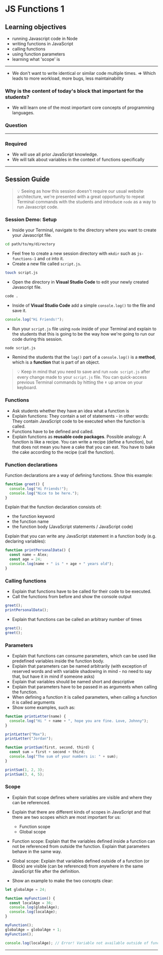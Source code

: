 # JS Functions 1

## Learning objectives

- running Javascript code in Node
- writing functions in JavaScript
- calling functions
- using function parameters
- learning what 'scope' is

---

- We don't want to write identical or similar code multiple times. => Which leads to more workload,
  more bugs, less maintainability

### Why is the content of today's block that important for the students?

- We will learn one of the most important core concepts of programming languages.

### Question

---

### Required

- We will use all prior JavaScript knowledge.
- We will talk about variables in the context of functions specifically

---

## Session Guide

> 💡 Seeing as how this session doesn't require our usual website architecture, we're presented with a great opportunity to repeat Terminal commands with the students and introduce `node` as a way to run Javascript code.

### Session Demo: Setup

- Inside your Terminal, navigate to the directory where you want to create your Javascript file.

```bash
cd path/to/my/directory
```

- Feel free to create a new session directory with `mkdir` such as `js-functions-1` and `cd` into it.
- Create a new file called `script.js`.

```bash
touch script.js
```

- Open the directory in **Visual Studio Code** to edit your newly created Javascript file.

```bash
code .
```

- Inside of **Visual Studio Code** add a simple `console.log()` to the file and save it.

```js
console.log("Hi Friends!");
```

- Run your `script.js` file using `node` inside of your Terminal and explain to the students that this is going to be the way how we're going to run our code during this session.

```bash
node script.js
```

- Remind the students that the `log()` part of a `console.log()` is a **method**, which is a **function** that is part of an object.

> 💡 Keep in mind that you need to save and run `node script.js` after every change made to your `script.js` file. You can quick-access previous Terminal commands by hitting the <kbd>⬆︎</kbd> up arrow on your keyboard.

### Functions

- Ask students whether they have an idea what a function is
- Explain functions: They contain a set of statements - in other words: They contain JavaScript code
  to be executed when the function is called.
- Functions have to be defined and called.
- Explain functions as **reusable code packages**. Possible analogy: A function is like a recipe.
  You can write a recipe (define a function), but that does not mean you have a cake that you can
  eat. You have to bake the cake according to the recipe (call the function).

### Function declarations

Function declarations are a way of defining functions. Show this example:

```js
function greet() {
  console.log("Hi Friends!");
  console.log("Nice to be here.");
}
```

Explain that the function declaration consists of:

- the function keyword
- the function name
- the function body (JavaScript statements / JavaScript code)

Explain that you can write any JavaScript statement in a function body (e.g. declaring variables):

```js
function printPersonalData() {
  const name = Alex;
  const age = 24;
  console.log(name + " is " + age + " years old");
}
```

### Calling functions

- Explain that functions have to be called for their code to be executed.
- Call the functions from before and show the console output

```js
greet();
printPersonalData();
```

- Explain that functions can be called an arbitrary number of times

```js
greet();
greet();
```

### Parameters

- Explain that functions can consume parameters, which can be used like predefined variables inside
  the function body.
- Explain that parameters can be named arbitrarily (with exception of reserved words and with
  variable shadowing in mind - no need to say that, but have it in mind if someone asks)
- Explain that variables should be named short and descriptive
- Explain that parameters have to be passed in as arguments when calling the function.
- When defining a function it is called parameters, when calling a function it is called arguments
- Show some examples, such as:

```js
function printLetter(name) {
  console.log("Hi " + name + ", hope you are fine. Love, Johnny");
}

printLetter("Max");
printLetter("Jordan");

function printSum(first, second, third) {
  const sum = first + second + third;
  console.log("The sum of your numbers is: " + sum);
}

printSum(1, 2, 3);
printSum(3, 4, 5);
```

### Scope

- Explain that scope defines where variables are visible and where they can be referenced.
- Explain that there are different kinds of scopes in JavaScript and that there are two scopes which
  are most important for us:

  - Function scope
  - Global scope

- Function scope: Explain that the variables defined inside a function can not be referenced from
  outside the function. Explain that parameters behave in the same way.
- Global scope: Explain that variables defined outside of a function (or Block) are visible (can be
  referenced) from anywhere in the same JavaScript file after the definition.
- Show an example to make the two concepts clear:

```js
let globalAge = 24;

function myFunction() {
  const localAge = 36;
  console.log(globalAge);
  console.log(localAge);
}

myFunction();
globalAge = globalAge + 1;
myFunction();

console.log(localAge); // Error! Variable not available outside of function
```

---
